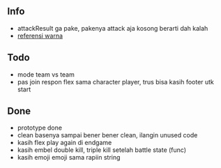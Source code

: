 ## Info
- attackResult ga pake, pakenya attack aja kosong berarti dah kalah
- [referensi warna](https://logobly.com/blog/color-combinations/)

## Todo
- mode team vs team
- pas join respon flex sama character player, trus bisa kasih footer utk start

## Done
- prototype done
- clean basenya sampai bener bener clean, ilangin unused code
- kasih flex play again di endgame
- kasih embel double kill, triple kill setelah battle state (func)
- kasih emoji emoji sama rapiin string

